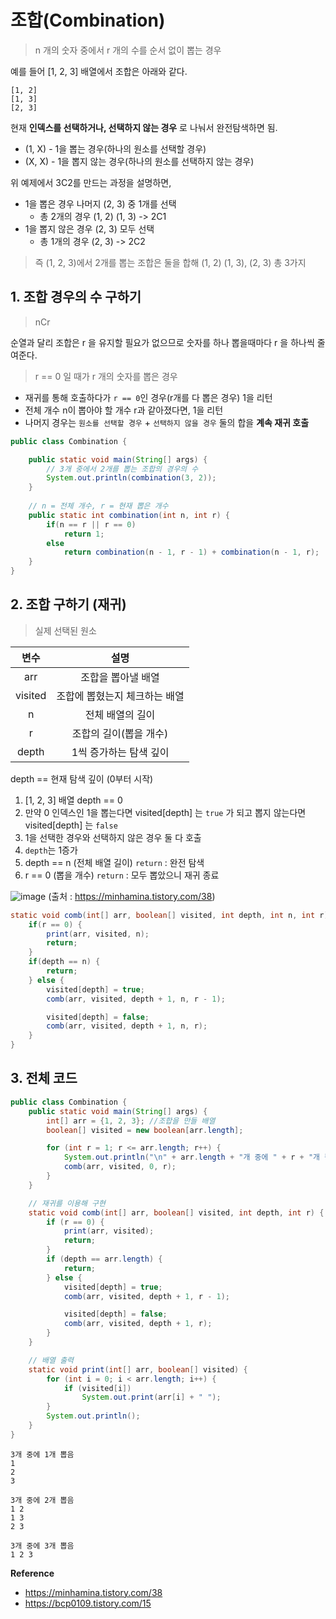 # 조합(Combination)

> n 개의 숫자 중에서 r 개의 수를 순서 없이 뽑는 경우

예를 들어 [1, 2, 3] 배열에서 조합은 아래와 같다.

```shell
[1, 2]
[1, 3]
[2, 3]
```

현재 **인덱스를 선택하거나, 선택하지 않는 경우** 로 나눠서 완전탐색하면 됨. 

- (1, X) - 1을 뽑는 경우(하나의 원소를 선택할 경우)
- (X, X) - 1을 뽑지 않는 경우(하나의 원소를 선택하지 않는 경우)

위 예제에서 3C2를 만드는 과정을 설명하면,

- 1을 뽑은 경우 나머지 (2, 3) 중 1개를 선택 
  - 총 2개의 경우 (1, 2) (1, 3) -> 2C1
- 1을 뽑지 않은 경우 (2, 3) 모두 선택
  - 총 1개의 경우 (2, 3) -> 2C2

> 즉 (1, 2, 3)에서 2개를 뽑는 조합은 둘을 합해 (1, 2) (1, 3), (2, 3) 총 3가지

## 1. 조합 경우의 수 구하기

> nCr

순열과 달리 조합은 r 을 유지할 필요가 없으므로 숫자를 하나 뽑을때마다 r 을 하나씩 줄여준다.

> r == 0 일 때가 r 개의 숫자를 뽑은 경우

- 재귀를 통해 호출하다가 `r == 0`인 경우(r개를 다 뽑은 경우) 1을 리턴
- 전체 개수 n이 뽑아야 할 개수 r과 같아졌다면, 1을 리턴
- 나머지 경우는 `원소를 선택할 경우` + `선택하지 않을 경우` 둘의 합을 **계속 재귀 호출** 

```java
public class Combination {

	public static void main(String[] args) {
        // 3개 중에서 2개를 뽑는 조합의 경우의 수
		System.out.println(combination(3, 2)); 
	}
	
    // n = 전체 개수, r = 현재 뽑은 개수 
	public static int combination(int n, int r) {
		if(n == r || r == 0) 
			return 1; 
		else 
			return combination(n - 1, r - 1) + combination(n - 1, r); 
	}
}
```

## 2. 조합 구하기 (재귀)

> 실제 선택된 원소

|   변수   |              설명             |
| :------: |:-----------------------------:|
|    arr   |       조합을 뽑아낼 배열      |
|  visited | 조합에 뽑혔는지 체크하는 배열 |
|     n    |        전체 배열의 길이       |
|     r    |     조합의 길이(뽑을 개수)    |
|   depth  |     1씩 증가하는 탐색 깊이    |

depth == 현재 탐색 깊이 (0부터 시작)

1. [1, 2, 3] 배열 depth == 0
2. 만약 0 인덱스인 1을 뽑는다면 visited[depth] 는 `true` 가 되고 뽑지 않는다면 visited[depth] 는 `false`
3. 1을 선택한 경우와 선택하지 않은 경우 둘 다 호출
4. `depth`는 1증가
5. depth == n (전체 배열 길이) `return` : 완전 탐색
6. r == 0 (뽑을 개수) `return` : 모두 뽑았으니 재귀 종료

![image](https://user-images.githubusercontent.com/42997924/166256201-2598d72b-3a52-4ec6-bc52-c1b96237f4a9.png)
(출처 : https://minhamina.tistory.com/38)

```java
static void comb(int[] arr, boolean[] visited, int depth, int n, int r) {
    if(r == 0) {
        print(arr, visited, n);
        return;
    }
    if(depth == n) {
        return;
    } else {
        visited[depth] = true;
        comb(arr, visited, depth + 1, n, r - 1);

        visited[depth] = false;
        comb(arr, visited, depth + 1, n, r);
    }
}
```

## 3. 전체 코드

```java
public class Combination {
    public static void main(String[] args) {
        int[] arr = {1, 2, 3}; //조합을 만들 배열
        boolean[] visited = new boolean[arr.length];

        for (int r = 1; r <= arr.length; r++) {
            System.out.println("\n" + arr.length + "개 중에 " + r + "개 뽑음");
            comb(arr, visited, 0, r);
        }
    }

    // 재귀를 이용해 구현
    static void comb(int[] arr, boolean[] visited, int depth, int r) {
        if (r == 0) {
            print(arr, visited);
            return;
        }
        if (depth == arr.length) {
            return;
        } else {
            visited[depth] = true;
            comb(arr, visited, depth + 1, r - 1);

            visited[depth] = false;
            comb(arr, visited, depth + 1, r);
        }
    }

    // 배열 출력
    static void print(int[] arr, boolean[] visited) {
        for (int i = 0; i < arr.length; i++) {
            if (visited[i])
                System.out.print(arr[i] + " ");
        }
        System.out.println();
    }
}
```

```shell
3개 중에 1개 뽑음
1
2
3

3개 중에 2개 뽑음
1 2
1 3
2 3

3개 중에 3개 뽑음
1 2 3 
```

**Reference**
- https://minhamina.tistory.com/38
- https://bcp0109.tistory.com/15